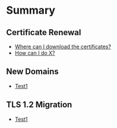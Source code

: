 # Summary

## Certificate Renewal
* [Where can I download the certificates?](first-question.md)
* [How can I do X?](second-question.md)


## New Domains
* [Test1](test1.md)

## TLS 1.2 Migration
* [Test1](test1.md)




